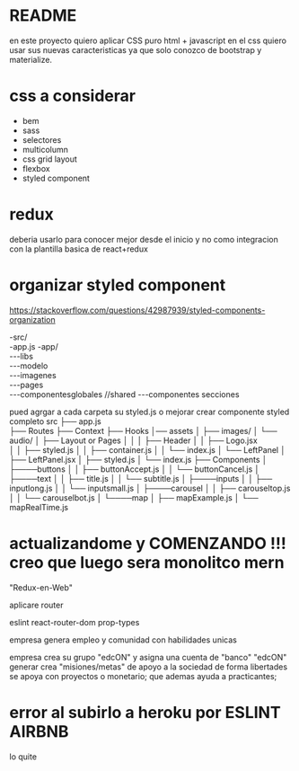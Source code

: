 # README

en este proyecto quiero aplicar CSS puro html + javascript
en el css quiero usar sus nuevas caracteristicas ya que solo conozco de bootstrap y materialize.

# css a considerar

- bem
- sass
- selectores
- multicolumn 
- css grid layout 
- flexbox 
- styled component

# redux 
deberia usarlo para conocer mejor desde el inicio y no como integracion con la plantilla basica de react+redux
# organizar styled component
https://stackoverflow.com/questions/42987939/styled-components-organization

-src/    
 -app.js
 -app/  
 ---libs  
 ---modelo  
 ---imagenes  
 ---pages  
 ---componentesglobales    //shared
 ---componentes secciones  

pued agrgar a cada carpeta su styled.js o mejorar crear componente styled completo
src
├── app.js  
├── Routes
├── Context
├── Hooks
│── assets
│    ├── images/
│    └── audio/
│
├── Layout or Pages
│   │
│   ├── Header
│   │   ├── Logo.jsx    
│   │   ├── styled.js
│   │   ├── container.js
│   │   └── index.js
│   └── LeftPanel
│       ├── LeftPanel.jsx
│       ├── styled.js
│       └── index.js
├── Components 
│      ├────buttons
│      │       ├── buttonAccept.js
│      │       └── buttonCancel.js
│      ├────text
│      │       ├── title.js
│      │       └── subtitle.js
│      ├────inputs
│      │       ├── inputlong.js
│      │       └── inputsmall.js
│      ├────carousel
│      │       ├── carouseltop.js
│      │       └── carouselbot.js
│      └────map
│              ├── mapExample.js
│              └── mapRealTime.js




# actualizandome y COMENZANDO !!! creo que luego sera monolitco mern
 "Redux-en-Web"


aplicare router


eslint
react-router-dom
prop-types






empresa genera empleo y comunidad con habilidades unicas

empresa crea su grupo "edcON" y asigna una cuenta de "banco"
"edcON" generar crea "misiones/metas" de apoyo a la sociedad de forma libertades
se apoya con proyectos o monetario; que ademas ayuda a practicantes;

 

# error al subirlo a heroku por ESLINT AIRBNB 
lo quite